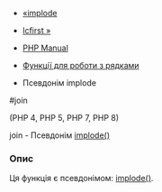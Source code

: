 - [«implode](function.implode.md)
- [lcfirst »](function.lcfirst.md)

- [PHP Manual](index.md)
- [Функції для роботи з рядками](ref.strings.md)
- Псевдонім implode

#join

(PHP 4, PHP 5, PHP 7, PHP 8)

join - Псевдонім [implode()](function.implode.md)

### Опис

Ця функція є псевдонімом: [implode()](function.implode.md).
